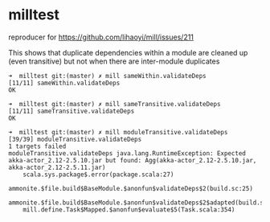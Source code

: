 # milltest
reproducer for https://github.com/lihaoyi/mill/issues/211

This shows that duplicate dependencies within a module are cleaned up (even transitive) but not when there are inter-module duplicates

```
➜  milltest git:(master) ✗ mill sameWithin.validateDeps
[11/11] sameWithin.validateDeps
OK

➜  milltest git:(master) ✗ mill sameTransitive.validateDeps
[11/11] sameTransitive.validateDeps
OK

➜  milltest git:(master) ✗ mill moduleTransitive.validateDeps
[39/39] moduleTransitive.validateDeps
1 targets failed
moduleTransitive.validateDeps java.lang.RuntimeException: Expected akka-actor_2.12-2.5.10.jar but found: Agg(akka-actor_2.12-2.5.10.jar, akka-actor_2.12-2.5.11.jar)
    scala.sys.package$.error(package.scala:27)
    ammonite.$file.build$BaseModule.$anonfun$validateDeps$2(build.sc:25)
    ammonite.$file.build$BaseModule.$anonfun$validateDeps$2$adapted(build.sc:20)
    mill.define.Task$Mapped.$anonfun$evaluate$5(Task.scala:354)

```
